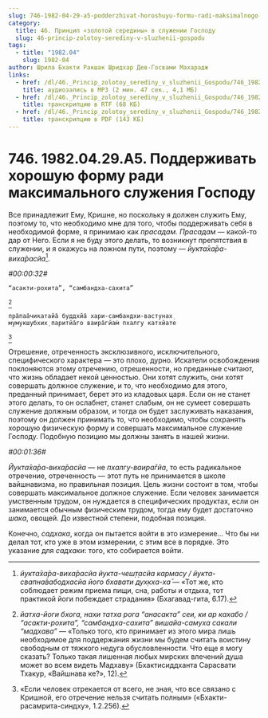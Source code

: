 ```yaml
---
slug: 746-1982-04-29-a5-podderzhivat-horoshuyu-formu-radi-maksimalnogo-sluzheniya-gospodu
category:
  title: 46. Принцип «золотой середины» в служении Господу
  slug: 46-princip-zolotoy-serediny-v-sluzhenii-gospodu
tags:
  - title: "1982.04"
    slug: 1982-04
author: Шрила Бхакти Ракшак Шридхар Дев-Госвами Махарадж
links:
  - href: /dl/46._Princip_zolotoy_serediny_v_sluzhenii_Gospodu/746_1982.04.29.A5_SridharMj_Podderzhivat_horoshuju_formu_radi_maksimalnogo_sluzhenija_Gospodu.mp3
    title: аудиозапись в MP3 (2 мин. 47 сек., 4,1 МБ)
  - href: /dl/46._Princip_zolotoy_serediny_v_sluzhenii_Gospodu/746_1982.04.29.A5_SridharMj_Podderzhivat_horoshuju_formu_radi_maksimalnogo_sluzhenija_Gospodu.rtf
    title: транскрипцию в RTF (68 КБ)
  - href: /dl/46._Princip_zolotoy_serediny_v_sluzhenii_Gospodu/746_1982.04.29.A5_SridharMj_Podderzhivat_horoshuju_formu_radi_maksimalnogo_sluzhenija_Gospodu.pdf
    title: транскрипцию в PDF (143 КБ)
---
```


# 746. 1982.04.29.A5. Поддерживать хорошую форму ради максимального служения Господу

Все принадлежит Ему, Кришне, но поскольку я должен служить Ему, поэтому то, что необходимо мне для того, чтобы поддерживать себя в необходимой форме, я принимаю как *прасадам. Прасадам* — какой-то дар от Него. Если я не буду этого делать, то возникнут препятствия в служении, и я окажусь на ложном пути, поэтому — *йукта̄ха̄ра-виха̄расйа*[^_ftn1].

*#00:00:32#*

    “асакти-рохита”, “самбандха-сахита”
[^_ftn2]

    пра̄паа̄чикатайа̄ буддхйа̄ хари-самбандхи-вастунах̣
    мумукшубхих̣ паритйа̄го ваира̄гйам̇ пхалгу катхйате
[^_ftn3]

Отрешение, отреченность эксклюзивного, исключительного, специфического характера — это плохо, дурно. Искатели освобождения поклоняются этому отречению, отрешенности, но преданные считают, что жизнь обладает некой ценностью. Они хотят служить, они хотят совершать должное служение, и то, что необходимо для этого, преданный принимает, берет это из кладовых царя. Если он не станет этого делать, то он ослабнет, станет слабым, он не сумеет совершать служение должным образом, и тогда он будет заслуживать наказания, поэтому он должен принимать то, что необходимо, чтобы сохранять хорошую физическую форму и совершать максимальное служение Господу. Подобную позицию мы должны занять в нашей жизни.

*#00:01:36#*

*Йукта̄ха̄ра-виха̄расйа* — не *пхалгу-ваира̄гйа*, то есть радикальное отречение, отреченность — этот путь не принимается в школе вайшнавизма, но правильная позиция. Цель жизни состоит в том, чтобы совершать максимальное должное служение. Если человек занимается умственным трудом, он нуждается в специфических продуктах, если он занимается обычным физическим трудом, тогда ему будет достаточно *шака*, овощей. До известной степени, подобная позиция.

Конечно, *садхака*, когда он пытается войти в это измерение… Что бы ни делал тот, кто уже в этом измерении, с этим все в порядке. Это указание для *садхаки*: того, кто собирается войти.



[^_ftn1]: *йукта̄ха̄ра-виха̄расйа йукта-чеш̣т̣асйа кармасу / йукта-свапна̄вабодхасйа його бхавати дух̣кха-ха̄* — «Тот же, кто соблюдает режим приема пищи, сна, работы и отдыха, тот практикой йоги побеждает страдания» (Бхагавад-гита, 6.17).

[^_ftn2]: *йатха-йоги бхога, нахи татха рога “анасакта” сеи, ки ар кахабо / “асакти-рохита”, “самбандха-сахита” вишайа-самуха сакали “мадхава”* — «Только того, кто принимает из этого мира лишь необходимое для поддержания жизни мы будем считать воистину свободным от тяжкого недуга обусловленности. Что еще я могу сказать? Только такая лишенная любых мирских влечений душа может во всем видеть Мадхаву» (Бхактисиддханта Сарасвати Тхакур, «Вайшнава ке?», 12).

[^_ftn3]: «Если человек отрекается от всего, не зная, что все связано с Кришной, его отречение нельзя считать полным» («Бхакти-расамрита-синдху», 1.2.256).

